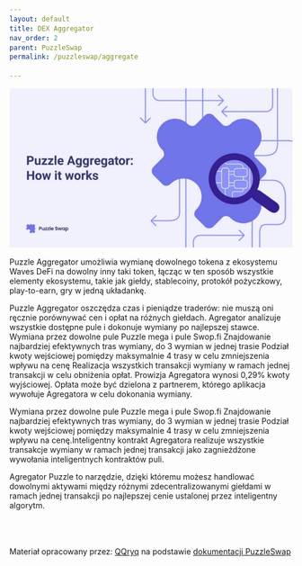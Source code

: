 ```yaml
---
layout: default
title: DEX Aggregator
nav_order: 2
parent: PuzzleSwap
permalink: /puzzleswap/aggregate

---
```


![image](/images/02-puzzle.png)

Puzzle Aggregator umożliwia wymianę dowolnego tokena z ekosystemu Waves DeFi na dowolny inny taki token, łącząc w ten sposób wszystkie elementy ekosystemu, takie jak giełdy, stablecoiny, protokół pożyczkowy, play-to-earn, gry w jedną układankę.

Puzzle Aggregator oszczędza czas i pieniądze traderów: nie muszą oni ręcznie porównywać cen i opłat na różnych giełdach. Agregator analizuje wszystkie dostępne pule i dokonuje wymiany po najlepszej stawce.
Wymiana przez dowolne pule Puzzle mega i pule Swop.fi
Znajdowanie najbardziej efektywnych tras wymiany, do 3 wymian w jednej trasie
Podział kwoty wejściowej pomiędzy maksymalnie 4 trasy w celu zmniejszenia wpływu na cenę
Realizacja wszystkich transakcji wymiany w ramach jednej transakcji w celu obniżenia opłat.
Prowizja Agregatora wynosi 0,29% kwoty wyjściowej. Opłata może być dzielona z partnerem, którego aplikacja wywołuje Agregatora w celu dokonania wymiany.

Wymiana przez dowolne pule Puzzle mega i pule Swop.fi
Znajdowanie najbardziej efektywnych tras wymiany, do 3 wymian w jednej trasie
Podział kwoty wejściowej pomiędzy maksymalnie 4 trasy w celu zmniejszenia wpływu na cenę.Inteligentny kontrakt Agregatora realizuje wszystkie transakcje wymiany w ramach jednej transakcji jako zagnieżdżone wywołania inteligentnych kontraktów puli.

Agregator Puzzle to narzędzie, dzięki któremu możesz handlować dowolnymi aktywami między różnymi zdecentralizowanymi giełdami w ramach jednej transakcji po najlepszej cenie ustalonej przez inteligentny algorytm.

\
\
\
Materiał opracowany przez: [QQryq](https://twitter.com/q_qryq) na podstawie [dokumentacji PuzzleSwap](https://medium.com/@puzzleswap)